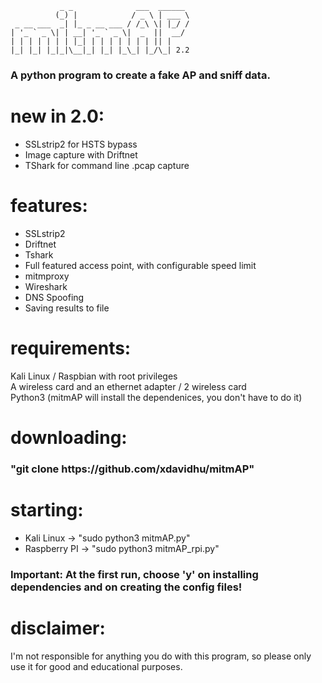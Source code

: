                _ _              ___  ______
              (_) |            / _ \ | ___ \
     _ __ ___  _| |_ _ __ ___ / /_\ \| |_/ /
    | '_ ` _ \| | __| '_ ` _ \|  _  ||  __/
    | | | | | | | |_| | | | | | | | || |    
    |_| |_| |_|_|\__|_| |_| |_\_| |_/\_| 2.2

<h3> A python program to create a fake AP and sniff data.</h3>

# new in 2.0:
  * SSLstrip2 for HSTS bypass<br>
  * Image capture with Driftnet<br>
  * TShark for command line .pcap capture<br>

# features:
  * SSLstrip2<br>
  * Driftnet<br>
  * Tshark<br>
  * Full featured access point, with configurable speed limit<br>
  * mitmproxy<br>
  * Wireshark<br>
  * DNS Spoofing<br>
  * Saving results to file<br>

# requirements:
  Kali Linux / Raspbian with root privileges<br>
  A wireless card and an ethernet adapter / 2 wireless card<br>
  Python3 (mitmAP will install the dependenices, you don't have to do it)

# downloading:
  <h3>"git clone https://github.com/xdavidhu/mitmAP"</h3>

# starting:
  * Kali Linux -> "sudo python3 mitmAP.py"<br>
  * Raspberry PI -> "sudo python3 mitmAP_rpi.py"<br>

<h3>Important: At the first run, choose 'y' on installing dependencies and on creating the config files!</h3>

# disclaimer:
  I'm not responsible for anything you do with this program, so please only use it for good and educational purposes.
